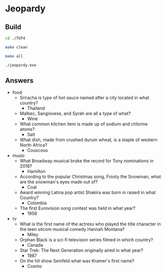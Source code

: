 # Jeopardy

## Build
```bash
cd ./TUT4

make clean

make all

./jeopardy.exe
```

## Answers
- food
  - Sriracha is type of hot sauce named after a city located in what country?
    - Thailand
  - Malbec, Sangiovese, and Syrah are all a type of what?
    - Wine
  - What common kitchen item is made up of sodium and chlorine atoms?
    - Salt
  - What dish, made from crushed durum wheat, is a staple of western North Africa?
    - Couscous
- music
  - What Broadway musical broke the record for Tony nominations in 2016?
    - Hamilton
  - According to the popular Christmas song, Frosty the Snowman, what are the snowman's eyes made out of?
    - Coal
  - Award winning Latina pop artist Shakira was born in raised in what Country?
    - Colombia
  - The first Eurovision song contest was held in what year?
    - 1956
- tv
  - What is the first name of the actress who played the title character in the teen sitcom musical comedy Hannah Montana?
    - Miley
  - Orphan Black is a sci-fi television series filmed in which country?
    - Canada
  - Star Trek: The Next Generation originally aired in what year?
    - 1987
  - On the hit show Seinfeld what was Kramer's first name?
    - Cosmo

